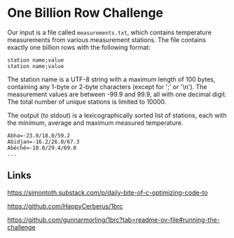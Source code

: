 # One Billion Row Challenge

Our input is a file called `measurements.txt`,
which contains temperature measurements from various measurement stations.
The file contains exactly one billion rows with the following format:

```
station name;value
station name;value
```

The station name is a UTF-8 string with a maximum length of 100 bytes,
containing any 1-byte or 2-byte characters (except for ';' or '\n').
The measurement values are between -99.9 and 99.9, all with one decimal digit.
The total number of unique stations is limited to 10000.

The output (to stdout) is a lexicographically sorted list of stations,
each with the minimum, average and maximum measured temperature.

```
Abha=-23.0/18.0/59.2
Abidjan=-16.2/26.0/67.3
Abéché=-10.0/29.4/69.0
...
```

## Links

https://simontoth.substack.com/p/daily-bite-of-c-optimizing-code-to

https://github.com/HappyCerberus/1brc

https://github.com/gunnarmorling/1brc?tab=readme-ov-file#running-the-challenge
